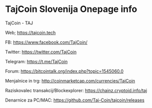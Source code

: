 # TajCoin Slovenija Onepage info 

TajCoin - TAJ


Web; https://tajcoin.tech

FB: https://www.facebook.com/TajCoin/

Twitter: https://twitter.com/TajCoin

Telegram: https://t.me/TajCoin

Forum: https://bitcointalk.org/index.php?topic=1545060.0

Menjalnice in trg: http://coinmarketcap.com/currencies/TajCoin

Raziskovalec transakcij/Blockexplorer: https://chainz.cryptoid.info/taj

Denarnice za PC/MAC: https://github.com/Taj-Coin/tajcoin/releases

